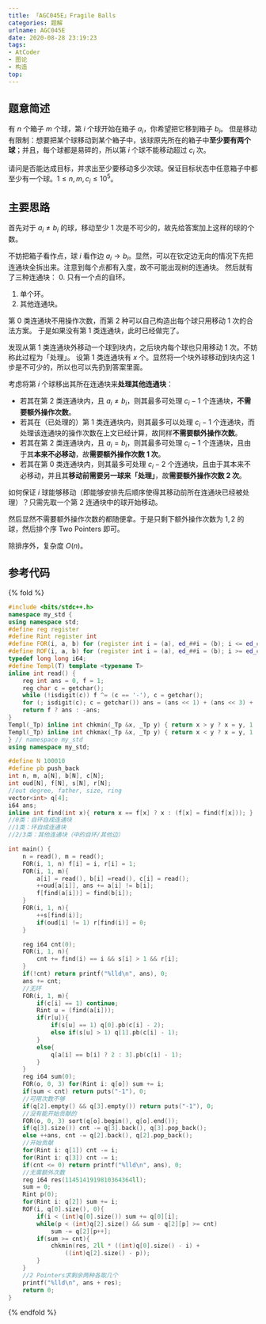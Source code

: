 ```yaml
---
title: 「AGC045E」Fragile Balls
categories: 题解
urlname: AGC045E
date: 2020-08-28 23:19:23
tags:
- AtCoder
- 图论
- 构造
top:
---
```


## 题意简述

有 $n$ 个箱子 $m$ 个球，第 $i$ 个球开始在箱子 $a_i$，你希望把它移到箱子 $b_i$。
但是移动有限制：想要把某个球移动到某个箱子中，该球原先所在的箱子中**至少要有两个球**；并且，每个球都是易碎的，所以第 $i$ 个球不能移动超过 $c_i$ 次。

请问是否能达成目标，并求出至少要移动多少次球。保证目标状态中任意箱子中都至少有一个球。$1\le n, m, c_i\le 10^5$。

<!-- more -->

## 主要思路

首先对于 $a_i \neq b_i$ 的球，移动至少 1 次是不可少的，故先给答案加上这样的球的个数。

不妨把箱子看作点，球 $i$ 看作边 $a_i\rightarrow b_i$。显然，可以在钦定边无向的情况下先把连通块全拆出来。注意到每个点都有入度，故不可能出现树的连通块。
然后就有了三种连通块：
0. 只有一个点的自环。
1. 单个环。
2. 其他连通块。

第 0 类连通块不用操作次数，而第 2 种可以自己构造出每个球只用移动 1 次的合法方案。
于是如果没有第 1 类连通块，此时已经做完了。

发现从第 1 类连通块外移动一个球到块内，之后块内每个球也只用移动 1 次。不妨称此过程为「处理」。
设第 1 类连通块有 $x$ 个。显然将一个块外球移动到块内这 1 步是不可少的，所以也可以先扔到答案里面。

考虑将第 $i$ 个球移出其所在连通块来**处理其他连通块**：
- 若其在第 2 类连通块内，且 $a_i \neq b_i$，则其最多可处理 $c_i - 1$ 个连通块，**不需要额外操作次数**。
- 若其在（已处理的）第 1 类连通块内，则其最多可以处理 $c_i - 1$ 个连通块，而处理该连通块的操作次数在上文已经计算，故同样**不需要额外操作次数**。
- 若其在第 2 类连通块内，且 $a_i = b_i$，则其最多可处理 $c_i - 1$ 个连通块，且由于其**本来不必移动**，故**需要额外操作次数 $1$ 次**。
- 若其在第 0 类连通块内，则其最多可处理 $c_i - 2$ 个连通块，且由于其本来不必移动，并且其**移动前需要另一球来「处理」**，故**需要额外操作次数 $2$ 次**。

如何保证 $i$ 球能够移动（即能够安排先后顺序使得其移动前所在连通块已经被处理）？只需先取一个第 2 连通块中的球开始移动。

然后显然不需要额外操作次数的都随便拿。于是只剩下额外操作次数为 $1, 2$ 的球，然后排个序 Two Pointers 即可。

除排序外，复杂度 $O(n)$。

## 参考代码

{% fold %}
```cpp
#include <bits/stdc++.h>
namespace my_std {
using namespace std;
#define reg register
#define Rint register int
#define FOR(i, a, b) for (register int i = (a), ed_##i = (b); i <= ed_##i; ++i)
#define ROF(i, a, b) for (register int i = (a), ed_##i = (b); i >= ed_##i; --i)
typedef long long i64;
#define Templ(T) template <typename T>
inline int read() {
    reg int ans = 0, f = 1;
    reg char c = getchar();
    while (!isdigit(c)) f ^= (c == '-'), c = getchar();
    for (; isdigit(c); c = getchar()) ans = (ans << 1) + (ans << 3) + (c ^ 48);
    return f ? ans : -ans;
}
Templ(_Tp) inline int chkmin(_Tp &x, _Tp y) { return x > y ? x = y, 1 : 0; }
Templ(_Tp) inline int chkmax(_Tp &x, _Tp y) { return x < y ? x = y, 1 : 0; }
} // namespace my_std
using namespace my_std;

#define N 100010
#define pb push_back
int n, m, a[N], b[N], c[N];
int oud[N], f[N], s[N], r[N];
//out degree, father, size, ring
vector<int> q[4];
i64 ans;
inline int find(int x){ return x == f[x] ? x : (f[x] = find(f[x])); }
//0类：自环自成连通块
//1类：环自成连通块
//2/3类：其他连通块（中的自环/其他边）

int main() {
    n = read(), m = read();
    FOR(i, 1, n) f[i] = i, r[i] = 1;
    FOR(i, 1, m){
        a[i] = read(), b[i] =read(), c[i] = read();
        ++oud[a[i]], ans += a[i] != b[i];
        f[find(a[i])] = find(b[i]);
    }
    FOR(i, 1, n){
        ++s[find(i)];
        if(oud[i] != 1) r[find(i)] = 0;
    }

    reg i64 cnt(0);
    FOR(i, 1, n){
        cnt += find(i) == i && s[i] > 1 && r[i];
    }
    if(!cnt) return printf("%lld\n", ans), 0;
    ans += cnt;
    //无环
    FOR(i, 1, m){
        if(c[i] == 1) continue;
        Rint u = (find(a[i]));
        if(r[u]){
            if(s[u] == 1) q[0].pb(c[i] - 2);
            else if(s[u] > 1) q[1].pb(c[i] - 1);
        }
        else{
            q[a[i] == b[i] ? 2 : 3].pb(c[i] - 1);
        }
    }
    reg i64 sum(0);
    FOR(o, 0, 3) for(Rint i: q[o]) sum += i;
    if(sum < cnt) return puts("-1"), 0;
    //可用次数不够
    if(q[2].empty() && q[3].empty()) return puts("-1"), 0;
    //没有能开始贡献的
    FOR(o, 0, 3) sort(q[o].begin(), q[o].end());
    if(q[3].size()) cnt -= q[3].back(), q[3].pop_back();
    else ++ans, cnt -= q[2].back(), q[2].pop_back();
    //开始贡献
    for(Rint i: q[1]) cnt -= i;
    for(Rint i: q[3]) cnt -= i;
    if(cnt <= 0) return printf("%lld\n", ans), 0;
    //无需额外次数
    reg i64 res(1145141919810364364ll);
    sum = 0;
    Rint p(0);
    for(Rint i: q[2]) sum += i;
    ROF(i, q[0].size(), 0){
        if(i < (int)q[0].size()) sum += q[0][i];
        while(p < (int)q[2].size() && sum - q[2][p] >= cnt)
            sum -= q[2][p++];
        if(sum >= cnt){
            chkmin(res, 2ll * ((int)q[0].size() - i) +
                ((int)q[2].size() - p));
        }
    }
    //2 Pointers求剩余两种各取几个
    printf("%lld\n", ans + res);
    return 0;
}
```
{% endfold %}
